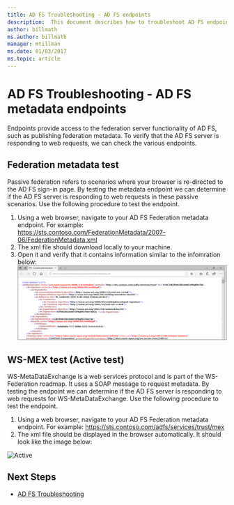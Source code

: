 ```yaml
---
title: AD FS Troubleshooting - AD FS endpoints
description:  This document describes how to troubleshoot AD FS endpoints
author: billmath
ms.author: billmath
manager: mtillman
ms.date: 01/03/2017
ms.topic: article
---
```


# AD FS Troubleshooting - AD FS metadata endpoints
Endpoints provide access to the federation server functionality of AD FS, such as publishing federation metadata.  To verify that the AD FS server is responding to web requests, we can check the various endpoints.


## Federation metadata test
Passive federation refers to scenarios where your browser is re-directed to the AD FS sign-in page.  By testing the metadata endpoint we can determine if the AD FS server is responding to web requests in these passive scenarios.  Use the following procedure to test the endpoint.

1.  Using a web browser, navigate to your AD FS Federation metadata endpoint.  For example:  https://sts.contoso.com/FederationMetadata/2007-06/FederationMetadata.xml
2. The xml file should download locally to your machine.
3. Open it and verify that it contains information similar to the infomration below:
![Passive](media/ad-fs-tshoot-endpoints/meta2.png)

## WS-MEX test (Active test)
WS-MetaDataExchange is a web services protocol and is part of the WS-Federation roadmap.  It uses a SOAP message to request metadata.  By testing the endpoint we can determine if the AD FS server is responding to web requests for WS-MetaDataExchange.  Use the following procedure to test the endpoint.
1.  Using a web browser, navigate to your AD FS Federation metadata endpoint.  For example:  https://sts.contoso.com/adfs/services/trust/mex
2. The xml file should be displayed in the browser automatically.  It should look like the image below:

![Active](media/ad-fs-tshoot-endpoints/meta3.png)


## Next Steps

- [AD FS Troubleshooting](ad-fs-tshoot-overview.md)
